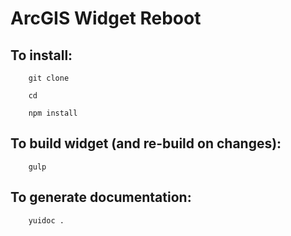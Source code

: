 # ArcGIS Widget Reboot

## To install:
```
    git clone
    
    cd
    
    npm install
```
## To build widget (and re-build on changes):
```
    gulp
```
## To generate documentation:
```
    yuidoc . 
```

